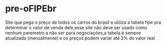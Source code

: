 # pre-oFIPEbr
Site que pega o preço de todos os carros do brasil e utiliza a tabela fipe pra determinar o valor de venda dele,esse site não deve ser usado como nenhum paremetro a não ser para negociações,a tabela é sempre atualizada (mensalmente) e os preços podem variar até 3% do valor real.
